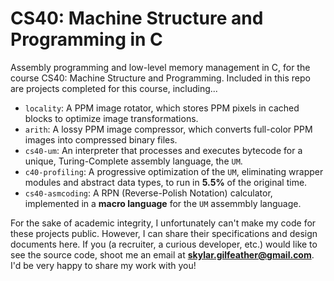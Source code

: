 # CS40: Machine Structure and Programming in C

Assembly programming and low-level memory management in C, for the course CS40: Machine Structure and Programming. Included in this repo are projects completed for this course, including...
- `locality`: A PPM image rotator, which stores PPM pixels in cached blocks to optimize image transformations.
- `arith`: A lossy PPM image compressor, which converts full-color PPM images into compressed binary files.
- `cs40-um`: An interpreter that processes and executes bytecode for a unique, Turing-Complete assembly language, the `UM`.
- `c40-profiling`: A progressive optimization of the `UM`, eliminating wrapper modules and abstract data types, to run in **5.5%** of the original time.
- `cs40-asmcoding`: A RPN (Reverse-Polish Notation) calculator, implemented in a **macro language** for the `UM` assemmbly language.

For the sake of academic integrity, I unfortunately can't make my code for these projects public. However, I can share their specifications and design documents here. If you (a recruiter, a curious developer, etc.) would like to see the source code, shoot me an email at **skylar.gilfeather@gmail.com**. I'd be very happy to share my work with you!
